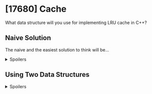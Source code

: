 # [17680] Cache

What data structure will you use for implementing LRU cache in C++?

## Naive Solution
The naive and the easiest solution to think will be...

<details>
<summary>Spoilers</summary>
Vector.

Using others such as list would have been also fine.
</details>

## Using Two Data Structures

<details>
<summary>Spoilers</summary>
According to Geeksforgeeks, we can also use list and map (key: string, value: list's iterator).


</details>
